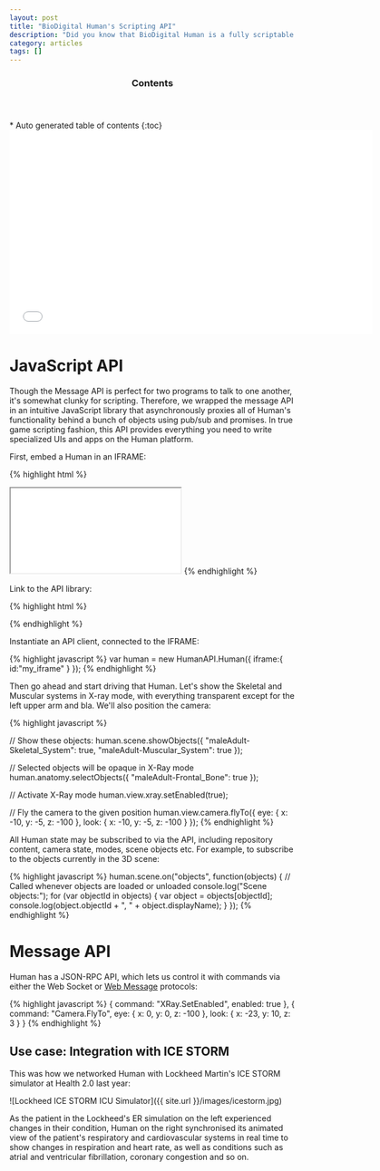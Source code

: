 ```yaml
---
layout: post
title: "BioDigital Human's Scripting API"
description: "Did you know that BioDigital Human is a fully scriptable engine?"
category: articles
tags: []
---
```


<section id="table-of-contents" class="toc">
  <header>
    <h3>Contents</h3>
  </header>
<div id="drawer" markdown="1">
*  Auto generated table of contents
{:toc}
</div>
</section><!-- /#table-of-contents -->

<div style="width:100%; margin:0 auto; text-align: center;"><iframe width="640" height="360" src="//www.youtube.com/embed/2vJ13EXG6rc" frameborder="0"> </iframe></div>


# JavaScript API

Though the Message API is perfect for two programs to talk to one another, it's somewhat clunky for scripting.
Therefore, we wrapped the message API in an intuitive JavaScript library that asynchronously proxies all of
Human's functionality behind a bunch of objects using pub/sub and promises. In true game scripting fashion, this
API provides everything you need to write specialized UIs and apps on the Human platform.

First, embed a Human in an IFRAME:

{% highlight html %}
<iframe id="my-iframe" src="..human URL.."></iframe>
{% endhighlight %}

Link to the API library:

{% highlight html %}
<script src="human-api.js"></script>
{% endhighlight %}

Instantiate an API client, connected to the IFRAME:

{% highlight javascript %}
var human = new HumanAPI.Human({
    iframe:{ id:"my_iframe" }
});
{% endhighlight %}

Then go ahead and start driving that Human. Let's show the Skeletal and Muscular
systems in X-ray mode, with everything transparent except for the left upper arm and bla. We'll also
 position the camera:

{% highlight javascript %}

// Show these objects:
human.scene.showObjects({
   "maleAdult-Skeletal_System": true,
   "maleAdult-Muscular_System": true
});

// Selected objects will be opaque in X-Ray mode
human.anatomy.selectObjects({
   "maleAdult-Frontal_Bone": true
});

// Activate X-Ray mode
human.view.xray.setEnabled(true);

// Fly the camera to the given position
human.view.camera.flyTo({
    eye: { x: -10, y: -5, z: -100 },
    look: { x: -10, y: -5, z: -100 }
});
{% endhighlight %}

All Human state may be subscribed to via the API, including repository content, camera state, modes, scene objects etc.
For example, to subscribe to the objects currently in the 3D scene:

{% highlight javascript %}
human.scene.on("objects",
    function(objects) { // Called whenever objects are loaded or unloaded
        console.log("Scene objects:");
        for (var objectId in objects) {
            var object = objects[objectId];
            console.log(object.objectId + ", " + object.displayName);
        }
    });
{% endhighlight %}

# Message API

Human has a JSON-RPC API, which lets us control it with commands via either the Web Socket or
[Web Message](http://en.wikipedia.org/wiki/Web_Messaging) protocols:

{% highlight javascript %}
{
    command: "XRay.SetEnabled",
    enabled: true
},
{
    command: "Camera.FlyTo",
    eye: { x: 0, y: 0, z: -100 },
    look: { x: -23, y: 10, z: 3 }
}
{% endhighlight %}

## Use case: Integration with ICE STORM
This was how we networked Human with Lockheed Martin's ICE STORM simulator at Health 2.0 last year:


![Lockheed ICE STORM ICU Simulator]({{ site.url }}/images/icestorm.jpg)


As the patient in the Lockheed's ER simulation on the left experienced changes in their condition, Human on
the right synchronised its animated view of the patient's respiratory and cardiovascular systems in real time to show
changes in respiration and heart rate, as well as conditions such as atrial and ventricular fibrillation, coronary
congestion and so on.